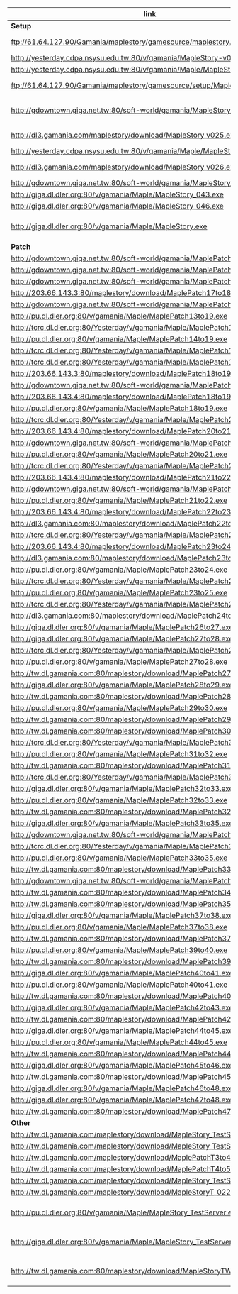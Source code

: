 |link|desc|
|----|----|
|**Setup**|
|ftp://61.64.127.90/Gamania/maplestory/gamesource/maplestory.exe|Close Beta, info from so-net website|
|http://yesterday.cdpa.nsysu.edu.tw:80/v/gamania/MapleStory-v013.exe|13|
|http://yesterday.cdpa.nsysu.edu.tw:80/v/gamania/Maple/MapleStory_019.exe|19|
|ftp://61.64.127.90/Gamania/maplestory/gamesource/setup/MapleStory_v019.exe|19, 242M info from so-net website|
|http://gdowntown.giga.net.tw:80/soft-world/gamania/MapleStory_v022.exe|22, 266M info from gdowntown.gigigaga.com ftp server|
|http://dl3.gamania.com/maplestory/download/MapleStory_v025.exe|25, 274.5MB info from xunlei|
|http://yesterday.cdpa.nsysu.edu.tw:80/v/gamania/Maple/MapleStory_025.exe|25|
|http://dl3.gamania.com/maplestory/download/MapleStory_v026.exe|26, 313.52MB info from xunlei|
|http://gdowntown.giga.net.tw:80/soft-world/gamania/MapleStory_036.exe|36|
|http://giga.dl.dler.org:80/v/gamania/Maple/MapleStory_043.exe|43|
|http://giga.dl.dler.org:80/v/gamania/Maple/MapleStory_046.exe|46|
|http://giga.dl.dler.org:80/v/gamania/Maple/MapleStory.exe|Not sure which version, 2006-04-24 info from wayback machine|
|**Patch**|
|http://gdowntown.giga.net.tw:80/soft-world/gamania/MaplePatch13to17.exe|17|
|http://gdowntown.giga.net.tw:80/soft-world/gamania/MaplePatch14to17.exe|17|
|http://gdowntown.giga.net.tw:80/soft-world/gamania/MaplePatch15to17.exe|17|
|http://203.66.143.3:80/maplestory/download/MaplePatch17to18.exe|18|
|http://gdowntown.giga.net.tw:80/soft-world/gamania/MaplePatch17to18.exe|18|
|http://pu.dl.dler.org:80/v/gamania/Maple/MaplePatch13to19.exe|19|
|http://tcrc.dl.dler.org:80/Yesterday/v/gamania/Maple/MaplePatch13to19.exe|19|
|http://pu.dl.dler.org:80/v/gamania/Maple/MaplePatch14to19.exe|19|
|http://tcrc.dl.dler.org:80/Yesterday/v/gamania/Maple/MaplePatch17to19.exe|19|
|http://tcrc.dl.dler.org:80/Yesterday/v/gamania/Maple/MaplePatch18to19.exe|19|
|http://203.66.143.3:80/maplestory/download/MaplePatch18to19.exe|19|
|http://gdowntown.giga.net.tw:80/soft-world/gamania/MaplePatch18to19.exe|19|
|http://203.66.143.4:80/maplestory/download/MaplePatch18to19.exe|19|
|http://pu.dl.dler.org:80/v/gamania/Maple/MaplePatch18to19.exe|19|
|http://tcrc.dl.dler.org:80/Yesterday/v/gamania/Maple/MaplePatch20to21.exe|21|
|http://203.66.143.4:80/maplestory/download/MaplePatch20to21.exe|21|
|http://gdowntown.giga.net.tw:80/soft-world/gamania/MaplePatch20to21.exe|21|
|http://pu.dl.dler.org:80/v/gamania/Maple/MaplePatch20to21.exe|21|
|http://tcrc.dl.dler.org:80/Yesterday/v/gamania/Maple/MaplePatch21to22.exe|22|
|http://203.66.143.4:80/maplestory/download/MaplePatch21to22.exe|22|
|http://gdowntown.giga.net.tw:80/soft-world/gamania/MaplePatch21to22.exe|22|
|http://pu.dl.dler.org:80/v/gamania/Maple/MaplePatch21to22.exe|22|
|http://203.66.143.4:80/maplestory/download/MaplePatch22to23.exe|23|
|http://dl3.gamania.com:80/maplestory/download/MaplePatch22to23.exe|23|
|http://tcrc.dl.dler.org:80/Yesterday/v/gamania/Maple/MaplePatch23to24.exe|24|
|http://203.66.143.4:80/maplestory/download/MaplePatch23to24.exe|24|
|http://dl3.gamania.com:80/maplestory/download/MaplePatch23to24.exe|24|
|http://pu.dl.dler.org:80/v/gamania/Maple/MaplePatch23to24.exe|24|
|http://tcrc.dl.dler.org:80/Yesterday/v/gamania/Maple/MaplePatch23to25.exe|25|
|http://pu.dl.dler.org:80/v/gamania/Maple/MaplePatch23to25.exe|25|
|http://tcrc.dl.dler.org:80/Yesterday/v/gamania/Maple/MaplePatch24to25.exe|25|
|http://dl3.gamania.com:80/maplestory/download/MaplePatch24to25.exe|25|
|http://giga.dl.dler.org:80/v/gamania/Maple/MaplePatch26to27.exe|27|
|http://giga.dl.dler.org:80/v/gamania/Maple/MaplePatch27to28.exe|28|
|http://tcrc.dl.dler.org:80/Yesterday/v/gamania/Maple/MaplePatch27to28.exe|28|
|http://pu.dl.dler.org:80/v/gamania/Maple/MaplePatch27to28.exe|28|
|http://tw.dl.gamania.com:80/maplestory/download/MaplePatch27to28.exe|28|
|http://giga.dl.dler.org:80/v/gamania/Maple/MaplePatch28to29.exe|29|
|http://tw.dl.gamania.com:80/maplestory/download/MaplePatch28to29.exe|29|
|http://pu.dl.dler.org:80/v/gamania/Maple/MaplePatch29to30.exe|30|
|http://tw.dl.gamania.com:80/maplestory/download/MaplePatch29to30.exe|30|
|http://tw.dl.gamania.com:80/maplestory/download/MaplePatch30to31.exe|31|
|http://tcrc.dl.dler.org:80/Yesterday/v/gamania/Maple/MaplePatch31to32.exe|32|
|http://pu.dl.dler.org:80/v/gamania/Maple/MaplePatch31to32.exe|32|
|http://tw.dl.gamania.com:80/maplestory/download/MaplePatch31to32.exe|32|
|http://tcrc.dl.dler.org:80/Yesterday/v/gamania/Maple/MaplePatch32to33.exe|33|
|http://giga.dl.dler.org:80/v/gamania/Maple/MaplePatch32to33.exe|33|
|http://pu.dl.dler.org:80/v/gamania/Maple/MaplePatch32to33.exe|33|
|http://tw.dl.gamania.com:80/maplestory/download/MaplePatch32to33.exe|33|
|http://giga.dl.dler.org:80/v/gamania/Maple/MaplePatch33to35.exe|35|
|http://gdowntown.giga.net.tw:80/soft-world/gamania/MaplePatch33to35.exe|35|
|http://tcrc.dl.dler.org:80/Yesterday/v/gamania/Maple/MaplePatch33to35.exe|35|
|http://pu.dl.dler.org:80/v/gamania/Maple/MaplePatch33to35.exe|35|
|http://tw.dl.gamania.com:80/maplestory/download/MaplePatch33to35.exe|35|
|http://gdowntown.giga.net.tw:80/soft-world/gamania/MaplePatch34to35.exe|35|
|http://tw.dl.gamania.com:80/maplestory/download/MaplePatch34to35.exe|35|
|http://tw.dl.gamania.com:80/maplestory/download/MaplePatch35to36.exe|36|
|http://giga.dl.dler.org:80/v/gamania/Maple/MaplePatch37to38.exe|38|
|http://pu.dl.dler.org:80/v/gamania/Maple/MaplePatch37to38.exe|38|
|http://tw.dl.gamania.com:80/maplestory/download/MaplePatch37to38.exe|38|
|http://pu.dl.dler.org:80/v/gamania/Maple/MaplePatch39to40.exe|40|
|http://tw.dl.gamania.com:80/maplestory/download/MaplePatch39to40.exe|40|
|http://giga.dl.dler.org:80/v/gamania/Maple/MaplePatch40to41.exe|41|
|http://pu.dl.dler.org:80/v/gamania/Maple/MaplePatch40to41.exe|41|
|http://tw.dl.gamania.com:80/maplestory/download/MaplePatch40to41.exe|41|
|http://giga.dl.dler.org:80/v/gamania/Maple/MaplePatch42to43.exe|43|
|http://tw.dl.gamania.com:80/maplestory/download/MaplePatch42to43.exe|43|
|http://giga.dl.dler.org:80/v/gamania/Maple/MaplePatch44to45.exe|45|
|http://pu.dl.dler.org:80/v/gamania/Maple/MaplePatch44to45.exe|45|
|http://tw.dl.gamania.com:80/maplestory/download/MaplePatch44to45.exe|45|
|http://giga.dl.dler.org:80/v/gamania/Maple/MaplePatch45to46.exe|46|
|http://tw.dl.gamania.com:80/maplestory/download/MaplePatch45to46.exe|46|
|http://giga.dl.dler.org:80/v/gamania/Maple/MaplePatch46to48.exe|48|
|http://giga.dl.dler.org:80/v/gamania/Maple/MaplePatch47to48.exe|48|
|http://tw.dl.gamania.com:80/maplestory/download/MaplePatch47to48.exe|48|
|**Other**|
|http://tw.dl.gamania.com/maplestory/download/MapleStory_TestServer_003.exe|T03|
|http://tw.dl.gamania.com/maplestory/download/MapleStory_TestServer_004.exe|T04|
|http://tw.dl.gamania.com/maplestory/download/MaplePatchT3to4.exe||
|http://tw.dl.gamania.com/maplestory/download/MaplePatchT4to5.exe||
|http://tw.dl.gamania.com/maplestory/download/MapleStory_TestServer_007.exe||
|http://tw.dl.gamania.com/maplestory/download/MapleStoryT_022.exe|T22|
|http://pu.dl.dler.org:80/v/gamania/Maple/MapleStory_TestServer.exe|Not sure which version, 2007-05-14 info from wayback machine|
|http://giga.dl.dler.org:80/v/gamania/Maple/MapleStory_TestServer.exe|Not sure which version, 2007-05-16 info from wayback machine|
|http://tw.dl.gamania.com:80/maplestory/download/MapleStoryTW_GameGuard.exe|Not sure which version, 2006-04-07 info from wayback machine|


